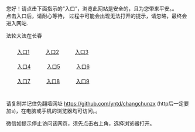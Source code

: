 您好！请点击下面指示的“入口”，浏览此网站是安全的，且为您带来平安。。 <br/>
点击入口后，请耐心等待， 过程中可能会出现无法打开的提示，请忽略，最终会进入网站. </br>

法轮大法在长春<br/>
<div style="padding:10px"><a style="margin:20px" target="_blank" href="https://d361t6144zizjx.cloudfront.net/2Qpsp?inclrfbl" id="ccLink1" rel="nofollow">入口1</a> <a target="_blank" style="margin:20px" href="https://d7mhxkas1p9vk.cloudfront.net/2Qpsp?yzxiqnd" id="ccLink2" rel="nofollow">入口2</a> <a style="margin:20px" target="_blank" href="https://d1krvmdedu9wfu.cloudfront.net/2Qpsp?mlcttrex" id="ccLink3" rel="nofollow">入口3</a></div>

<div style="padding:10px" ><a style="margin:20px" target="_blank" href="https://d361t6144zizjx.cloudfront.net/2Qpsp?inclrfbl" id="ccLink4" rel="nofollow">入口4</a> <a style="margin:20px" href="https://d7mhxkas1p9vk.cloudfront.net/2Qpsp?yzxiqnd" target="_blank" id="ccLink5" rel="nofollow">入口5</a> <a style="margin:20px" href="https://d1krvmdedu9wfu.cloudfront.net/2Qpsp?mlcttrex" target="_blank" id="ccLink6" rel="nofollow">入口6</a></div>

<div style="padding:10px"><a style="margin:20px" target="_blank" href="https://d361t6144zizjx.cloudfront.net/2Qpsp?inclrfbl" id="ccLink7" rel="nofollow">入口7</a> <a style="margin:20px" href="https://d7mhxkas1p9vk.cloudfront.net/2Qpsp?yzxiqnd" target="_blank" id="ccLink8" rel="nofollow">入口8</a> <a style="margin:20px" target="_blank" href="https://d1krvmdedu9wfu.cloudfront.net/2Qpsp?mlcttrex" id="ccLink9" rel="nofollow">入口9</a></div>

<br/>



请复制并记住免翻墙网址 https://github.com/yntd/changchunzx (http后一定要加s)，在电脑或手机的浏览器均可访问。。<br/>

微信如提示停止访问该网页，须先点击右上角，选择浏览器打开。
